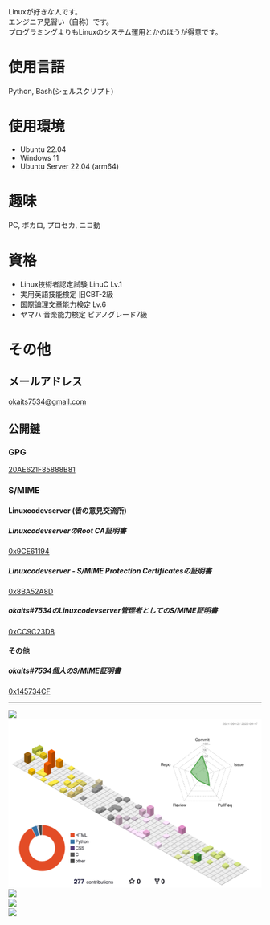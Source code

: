 Linuxが好きな人です。  
エンジニア見習い（自称）です。  
プログラミングよりもLinuxのシステム運用とかのほうが得意です。  
# 使用言語
Python, Bash(シェルスクリプト)

# 使用環境
* Ubuntu 22.04
* Windows 11
* Ubuntu Server 22.04 (arm64)

# 趣味
PC, ボカロ, プロセカ, ニコ動

# 資格
* Linux技術者認定試験 LinuC Lv.1
* 実用英語技能検定 旧CBT-2級
* 国際論理文章能力検定 Lv.6
* ヤマハ 音楽能力検定 ピアノグレード7級

# その他
## メールアドレス
[okaits7534@gmail.com](mailto:okaits7534@gmail.com)
## 公開鍵
### GPG
[20AE621F85888B81](https://keys.openpgp.org/vks/v1/by-fingerprint/86D1E161CC748989CAE07E8220AE621F85888B81)
### S/MIME
#### Linuxcodevserver (皆の意見交流所)
##### LinuxcodevserverのRoot CA証明書
[0x9CE61194](https://raw.githubusercontent.com/okaits/okaits/main/lcs-root.pem)
##### Linuxcodevserver - S/MIME Protection Certificatesの証明書
[0x8BA52A8D](https://raw.githubusercontent.com/okaits/okaits/main/lcs-smime.pem)
##### okaits#7534のLinuxcodevserver管理者としてのS/MIME証明書
[0xCC9C23D8](https://raw.githubusercontent.com/okaits/okaits/main/lcs-personal.pem)
#### その他
##### okaits#7534個人のS/MIME証明書
[0x145734CF](https://raw.githubusercontent.com/okaits/okaits/main/personal-smime.pem)

---

<img src="https://github-readme-stats.vercel.app/api?username=okaits&show_icons=true"><br>
<img src="https://raw.githubusercontent.com/okaits/okaits/main/profile-3d-contrib/profile-season-animate.svg"><br>
<img src="https://github-profile-trophy.vercel.app/?username=okaits"><br>
<img src="https://github-readme-stats.vercel.app/api/top-langs/?username=okaits"><br>
<img src="https://metrics.lecoq.io/okaits?template=classic&config.timezone=Asia%2FTokyo">
